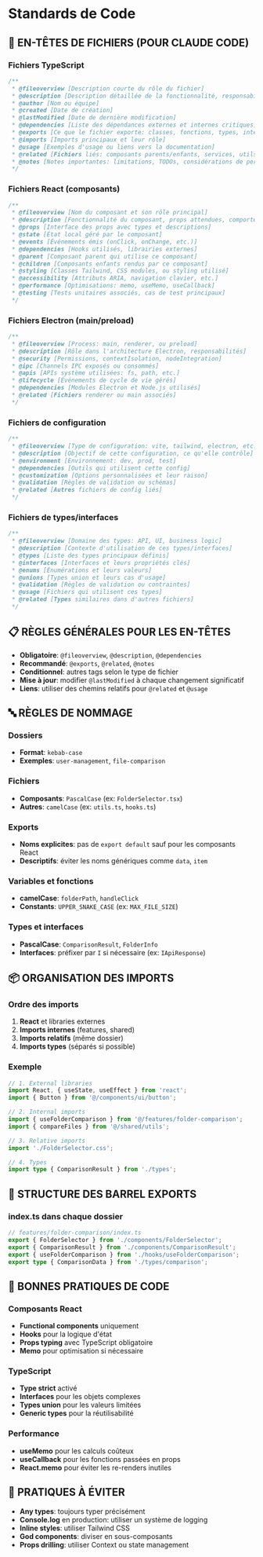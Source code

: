 # Standards de Code

## 📝 EN-TÊTES DE FICHIERS (POUR CLAUDE CODE)

### Fichiers TypeScript
```typescript
/**
 * @fileoverview [Description courte du rôle du fichier]
 * @description [Description détaillée de la fonctionnalité, responsabilités, interactions]
 * @author [Nom ou équipe]
 * @created [Date de création]
 * @lastModified [Date de dernière modification]
 * @dependencies [Liste des dépendances externes et internes critiques]
 * @exports [Ce que le fichier exporte: classes, fonctions, types, interfaces]
 * @imports [Imports principaux et leur rôle]
 * @usage [Exemples d'usage ou liens vers la documentation]
 * @related [Fichiers liés: composants parents/enfants, services, utils]
 * @notes [Notes importantes: limitations, TODOs, considérations de performance]
 */
```

### Fichiers React (composants)
```typescript
/**
 * @fileoverview [Nom du composant et son rôle principal]
 * @description [Fonctionnalité du composant, props attendues, comportement]
 * @props [Interface des props avec types et descriptions]
 * @state [État local géré par le composant]
 * @events [Événements émis (onClick, onChange, etc.)]
 * @dependencies [Hooks utilisés, librairies externes]
 * @parent [Composant parent qui utilise ce composant]
 * @children [Composants enfants rendus par ce composant]
 * @styling [Classes Tailwind, CSS modules, ou styling utilisé]
 * @accessibility [Attributs ARIA, navigation clavier, etc.]
 * @performance [Optimisations: memo, useMemo, useCallback]
 * @testing [Tests unitaires associés, cas de test principaux]
 */
```

### Fichiers Electron (main/preload)
```javascript
/**
 * @fileoverview [Process: main, renderer, ou preload]
 * @description [Rôle dans l'architecture Electron, responsabilités]
 * @security [Permissions, contextIsolation, nodeIntegration]
 * @ipc [Channels IPC exposés ou consommés]
 * @apis [APIs système utilisées: fs, path, etc.]
 * @lifecycle [Événements de cycle de vie gérés]
 * @dependencies [Modules Electron et Node.js utilisés]
 * @related [Fichiers renderer ou main associés]
 */
```

### Fichiers de configuration
```javascript
/**
 * @fileoverview [Type de configuration: vite, tailwind, electron, etc.]
 * @description [Objectif de cette configuration, ce qu'elle contrôle]
 * @environment [Environnement: dev, prod, test]
 * @dependencies [Outils qui utilisent cette config]
 * @customization [Options personnalisées et leur raison]
 * @validation [Règles de validation ou schémas]
 * @related [Autres fichiers de config liés]
 */
```

### Fichiers de types/interfaces
```typescript
/**
 * @fileoverview [Domaine des types: API, UI, business logic]
 * @description [Contexte d'utilisation de ces types/interfaces]
 * @types [Liste des types principaux définis]
 * @interfaces [Interfaces et leurs propriétés clés]
 * @enums [Énumérations et leurs valeurs]
 * @unions [Types union et leurs cas d'usage]
 * @validation [Règles de validation ou contraintes]
 * @usage [Fichiers qui utilisent ces types]
 * @related [Types similaires dans d'autres fichiers]
 */
```

## 📋 RÈGLES GÉNÉRALES POUR LES EN-TÊTES

- **Obligatoire**: `@fileoverview`, `@description`, `@dependencies`
- **Recommandé**: `@exports`, `@related`, `@notes`
- **Conditionnel**: autres tags selon le type de fichier
- **Mise à jour**: modifier `@lastModified` à chaque changement significatif
- **Liens**: utiliser des chemins relatifs pour `@related` et `@usage`

## 🔤 RÈGLES DE NOMMAGE

### Dossiers
- **Format**: `kebab-case` 
- **Exemples**: `user-management`, `file-comparison`

### Fichiers
- **Composants**: `PascalCase` (ex: `FolderSelector.tsx`)
- **Autres**: `camelCase` (ex: `utils.ts`, `hooks.ts`)

### Exports
- **Noms explicites**: pas de `export default` sauf pour les composants React
- **Descriptifs**: éviter les noms génériques comme `data`, `item`

### Variables et fonctions
- **camelCase**: `folderPath`, `handleClick`
- **Constants**: `UPPER_SNAKE_CASE` (ex: `MAX_FILE_SIZE`)

### Types et interfaces
- **PascalCase**: `ComparisonResult`, `FolderInfo`
- **Interfaces**: préfixer par `I` si nécessaire (ex: `IApiResponse`)

## 📦 ORGANISATION DES IMPORTS

### Ordre des imports
1. **React** et libraries externes
2. **Imports internes** (features, shared)
3. **Imports relatifs** (même dossier)
4. **Imports types** (séparés si possible)

### Exemple
```typescript
// 1. External libraries
import React, { useState, useEffect } from 'react';
import { Button } from '@/components/ui/button';

// 2. Internal imports
import { useFolderComparison } from '@/features/folder-comparison';
import { compareFiles } from '@/shared/utils';

// 3. Relative imports
import './FolderSelector.css';

// 4. Types
import type { ComparisonResult } from './types';
```

## 📁 STRUCTURE DES BARREL EXPORTS

### index.ts dans chaque dossier
```typescript
// features/folder-comparison/index.ts
export { FolderSelector } from './components/FolderSelector';
export { ComparisonResult } from './components/ComparisonResult';
export { useFolderComparison } from './hooks/useFolderComparison';
export type { ComparisonData } from './types/comparison';
```

## 🧹 BONNES PRATIQUES DE CODE

### Composants React
- **Functional components** uniquement
- **Hooks** pour la logique d'état
- **Props typing** avec TypeScript obligatoire
- **Memo** pour optimisation si nécessaire

### TypeScript
- **Type strict** activé
- **Interfaces** pour les objets complexes
- **Types union** pour les valeurs limitées
- **Generic types** pour la réutilisabilité

### Performance
- **useMemo** pour les calculs coûteux
- **useCallback** pour les fonctions passées en props
- **React.memo** pour éviter les re-renders inutiles

## 🚫 PRATIQUES À ÉVITER

- **Any types**: toujours typer précisément
- **Console.log** en production: utiliser un système de logging
- **Inline styles**: utiliser Tailwind CSS
- **God components**: diviser en sous-composants
- **Props drilling**: utiliser Context ou state management